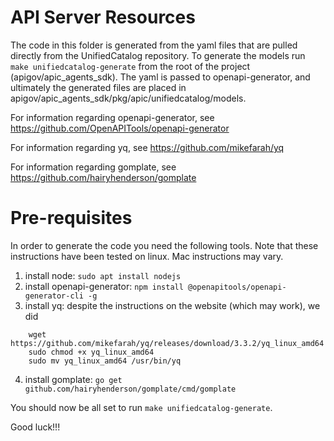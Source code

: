 # API Server Resources

The code in this folder is generated from the yaml files that are pulled directly from the UnifiedCatalog repository.
To generate the models run `make unifiedcatalog-generate` from the root of the project (apigov/apic_agents_sdk).
The yaml is passed to openapi-generator, and ultimately the generated files are placed in apigov/apic_agents_sdk/pkg/apic/unifiedcatalog/models.

For information regarding openapi-generator, see https://github.com/OpenAPITools/openapi-generator

For information regarding yq, see https://github.com/mikefarah/yq

For information regarding gomplate, see https://github.com/hairyhenderson/gomplate


# Pre-requisites
In order to generate the code you need the following tools. Note that these instructions have been tested on linux. Mac instructions may vary.
1. install node: `sudo apt install nodejs`
2. install openapi-generator: `npm install @openapitools/openapi-generator-cli -g`
3. install yq: despite the instructions on the website (which may work), we did 
```
    wget https://github.com/mikefarah/yq/releases/download/3.3.2/yq_linux_amd64
    sudo chmod +x yq_linux_amd64
    sudo mv yq_linux_amd64 /usr/bin/yq
```
4. install gomplate: `go get github.com/hairyhenderson/gomplate/cmd/gomplate`


You should now be all set to run `make unifiedcatalog-generate`.

Good luck!!!